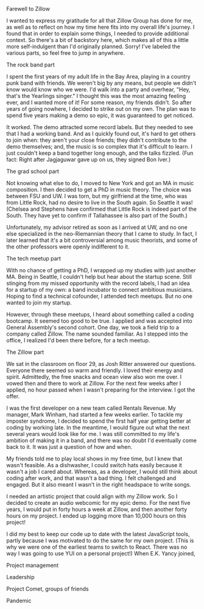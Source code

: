 Farewell to Zillow

I wanted to express my gratitude for all that Zillow Group has done for me, as well as to reflect on how my time here fits into my overall life's journey. I found that in order to explain some things, I needed to provide additional context. So there's a bit of backstory here, which makes all of this a little more self-indulgent than I'd originally planned. Sorry! I've labeled the various parts, so feel free to jump in anywhere.

The rock band part

I spent the first years of my adult life in the Bay Area, playing in a country punk band with friends. We weren't big by any means, but people we didn't know would know who we were. I'd walk into a party and overhear, "Hey, that's the Yearlings singer." I thought this was the most amazing feeling ever, and I wanted more of it! For some reason, my friends didn't. So after years of going nowhere, I decided to strike out on my own. The plan was to spend five years making a demo so epic, it was guaranteed to get noticed.

It worked. The demo attracted some record labels. But they needed to see that I had a working band. And as I quickly found out, it's hard to get others to join when: they aren't your close friends; they didn't contribute to the demo themselves; and, the music is so complex that it's difficult to learn. I just couldn't keep a band together long enough, and the talks fizzled. (Fun fact: Right after Jagjaguwar gave up on us, they signed Bon Iver.)

The grad school part

Not knowing what else to do, I moved to New York and got an MA in music composition. I then decided to get a PhD in music theory. The choice was between FSU and UW. I was torn, but my girlfriend at the time, who was from Little Rock, had no desire to live in the South again. So Seattle it was! (Chelsea and Stephens have confirmed that Little Rock is indeed part of the South. They have yet to confirm if Tallahassee is also part of the South.)

Unfortunately, my advisor retired as soon as I arrived at UW, and no one else specialized in the neo-Riemannian theory that I came to study. In fact, I later learned that it's a bit controversial among music theorists, and some of the other professors were openly indifferent to it.

The tech meetup part

With no chance of getting a PhD, I wrapped up my studies with just another MA. Being in Seattle, I couldn't help but hear about the startup scene. Still stinging from my missed opportunity with the record labels, I had an idea for a startup of my own: a band incubator to connect ambitious musicians. Hoping to find a technical cofounder, I attended tech meetups. But no one wanted to join my startup.

However, through these meetups, I heard about something called a coding bootcamp. It seemed too good to be true. I applied and was accepted into General Assembly's second cohort. One day, we took a field trip to a company called Zillow. The name sounded familiar. As I stepped into the office, I realized I'd been there before, for a tech meetup.

The Zillow part

We sat in the classroom on floor 29, as Josh Ritter answered our questions. Everyone there seemed so warm and friendly. I loved their energy and spirit. Admittedly, the free snacks and ocean view also won me over. I vowed then and there to work at Zillow. For the next few weeks after I applied, no hour passed when I wasn't preparing for the interview. I got the offer.

I was the first developer on a new team called Rentals Revenue. My manager, Mark Winham, had started a few weeks earlier. To tackle my imposter syndrome, I decided to spend the first half year getting better at coding by working late. In the meantime, I would figure out what the next several years would look like for me. I was still committed to my life's ambition of making it in a band, and there was no doubt I'd eventually come back to it. It was just a question of how and when.

My friends told me to play local shows in my free time, but I knew that wasn't feasible. As a dishwasher, I could switch hats easily because it wasn't a job I cared about. Whereas, as a developer, I would still think about coding after work, and that wasn't a bad thing. I felt challenged and engaged. But it also meant I wasn't in the right headspace to write songs.

I needed an artistic project that could align with my Zillow work. So I decided to create an audio webcomic for my epic demo. For the next five years, I would put in forty hours a week at Zillow, and then another forty hours on my project. I ended up logging more than 10,000 hours on this project!

I did my best to keep our code up to date with the latest JavaScript tools, partly because I was motivated to do the same for my own project. (This is why we were one of the earliest teams to switch to React. There was no way I was going to use YUI on a personal project!) When E.K. Yancy joined, 

Project management

Leadership

Project Comet, groups of friends

Pandemic




